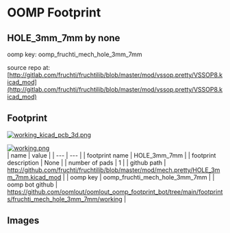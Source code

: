 # OOMP Footprint  
## HOLE_3mm_7mm  by none  
  
oomp key: oomp_fruchti_mech_hole_3mm_7mm  
  
source repo at: [http://gitlab.com/fruchti/fruchtilib/blob/master/mod/vssop.pretty/VSSOP8.kicad_mod](http://gitlab.com/fruchti/fruchtilib/blob/master/mod/vssop.pretty/VSSOP8.kicad_mod)  
## Footprint  
  
[![working_kicad_pcb_3d.png](working_kicad_pcb_3d_600.png)](working_kicad_pcb_3d.png)  
  
[![working.png](working_600.png)](working.png)  
| name | value | 
| --- | --- | 
| footprint name | HOLE_3mm_7mm | 
| footprint description | None | 
| number of pads | 1 | 
| github path | http://github.com/fruchti/fruchtilib/blob/master/mod/mech.pretty/HOLE_3mm_7mm.kicad_mod | 
| oomp key | oomp_fruchti_mech_hole_3mm_7mm | 
| oomp bot github | https://github.com/oomlout/oomlout_oomp_footprint_bot/tree/main/footprints/fruchti_mech_hole_3mm_7mm/working | 
## Images  
